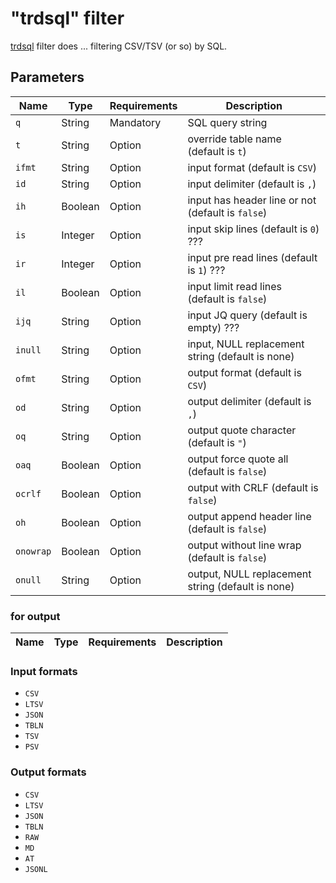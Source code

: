 # "trdsql" filter

[trdsql][trdsql] filter does ... filtering CSV/TSV (or so) by SQL.

[trdsql]:https://github.com/noborus/trdsql

## Parameters

Name    | Type    | Requirements | Description
--------|---------|--------------|-------------
`q`     | String  | Mandatory    | SQL query string
`t`     | String  | Option       | override table name (default is `t`)
`ifmt`  | String  | Option       | input format (default is `CSV`)
`id`    | String  | Option       | input delimiter (default is `,`)
`ih`    | Boolean | Option       | input has header line or not (default is `false`)
`is`    | Integer | Option       | input skip lines (default is `0`) ???
`ir`    | Integer | Option       | input pre read lines (default is `1`) ???
`il`    | Boolean | Option       | input limit read lines (default is `false`)
`ijq`   | String  | Option       | input JQ query (default is empty) ???
`inull` | String  | Option       | input, NULL replacement string (default is none)
`ofmt`  | String  | Option       | output format (default is `CSV`)
`od`    | String  | Option       | output delimiter (default is `,`)
`oq`    | String  | Option       | output quote character (default is `"`)
`oaq`   | Boolean | Option       | output force quote all (default is `false`)
`ocrlf` | Boolean | Option       | output with CRLF (default is `false`)
`oh`    | Boolean | Option       | output append header line (default is `false`)
`onowrap` | Boolean | Option     | output without line wrap (default is `false`)
`onull` | String  | Option       | output, NULL replacement string (default is none)

### for output

Name   | Type    | Requirements | Description
-------|---------|--------------|-------------

### Input formats

* `CSV`
* `LTSV`
* `JSON`
* `TBLN`
* `TSV`
* `PSV`

### Output formats

* `CSV`
* `LTSV`
* `JSON`
* `TBLN`
* `RAW`
* `MD`
* `AT`
* `JSONL`
